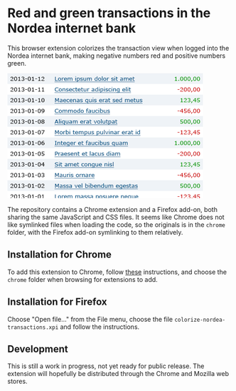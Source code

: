 Red and green transactions in the Nordea internet bank
======================================================

This browser extension colorizes the transaction view when logged into the Nordea internet bank, making negative numbers red and positive numbers green.

![Screenshot of transaction view](chrome/img/chrome-promo.png?raw=true)

The repository contains a Chrome extension and a Firefox add-on, both sharing the same JavaScript and CSS files. It seems like Chrome does not like symlinked files when loading the code, so the originals is in the `chrome` folder, with the Firefox add-on symlinking to them relatively.

Installation for Chrome
-----------------------
To add this extension to Chrome, follow [these](http://developer.chrome.com/extensions/getstarted.html#unpacked) instructions, and choose the `chrome` folder when browsing for extensions to add.

Installation for Firefox
------------------------
Choose "Open file…" from the File menu, choose the file `colorize-nordea-transactions.xpi` and follow the instructions.

Development
-----------
This is still a work in progress, not yet ready for public release. The extension will hopefully be distributed through the Chrome and Mozilla web stores.
